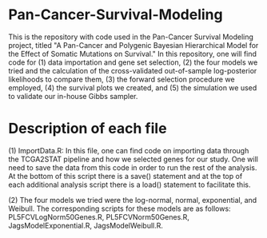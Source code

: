 # Pan-Cancer-Survival-Modeling

This is the repository with code used in the Pan-Cancer Survival Modeling project, titled "A Pan-Cancer and Polygenic Bayesian Hierarchical Model for the Effect of Somatic Mutations on Survival." In this repository, one will find code for (1) data importation and gene set selection, (2) the four models we tried and the calculation of the cross-validated out-of-sample log-posterior likelihoods to compare them, (3) the forward selection procedure we employed, (4) the survival plots we created, and (5) the simulation we used to validate our in-house Gibbs sampler.

# Description of each file 
(1) ImportData.R: In this file, one can find code on importing data through the TCGA2STAT pipeline and how we selected genes for our study. One will need to save the data from this code in order to run the rest of the analysis. At the bottom of this script there is a save() statement and at the top of each additional analysis script there is a load() statement to facilitate this. 

(2) The four models we tried were the log-normal, normal, exponential, and Weibull. The corresponding scripts for these models are as follows: PL5FCVLogNorm50Genes.R, PL5FCVNorm50Genes.R, JagsModelExponential.R, JagsModelWeibull.R. 




